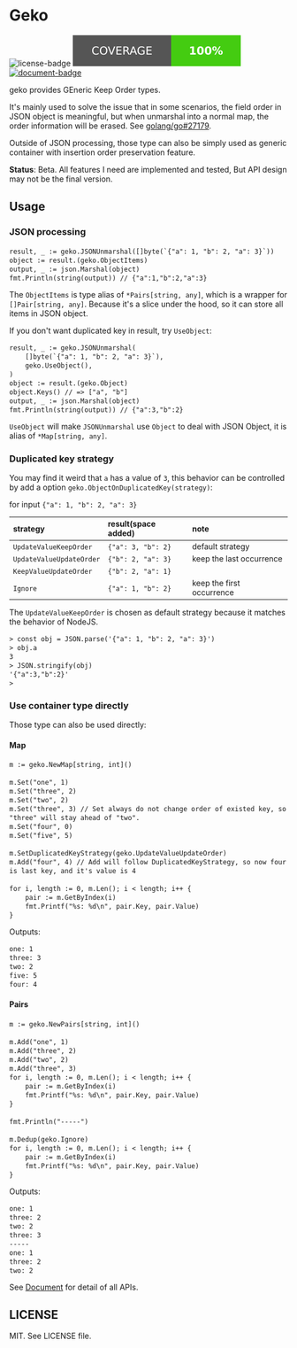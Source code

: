# Geko

![license-badge] ![coverage-badge] [![document-badge]][document]

geko provides GEneric Keep Order types.

It's mainly used to solve the issue that in some scenarios, the field order in JSON object is meaningful, but when unmarshal into a normal map, the order information will be erased. See [golang/go#27179].

Outside of JSON processing, those type can also be simply used as generic container with insertion order preservation feature.

**Status**: Beta. All features I need are implemented and tested, But API design may not be the final version.

## Usage

### JSON processing

```golang
result, _ := geko.JSONUnmarshal([]byte(`{"a": 1, "b": 2, "a": 3}`))
object := result.(geko.ObjectItems)
output, _ := json.Marshal(object)
fmt.Println(string(output)) // {"a":1,"b":2,"a":3}
```

The `ObjectItems` is type alias of `*Pairs[string, any]`, which is a wrapper for `[]Pair[string, any]`. Because it's a slice under the hood, so it can store all items in JSON object.

If you don't want duplicated key in result, try `UseObject`:

```golang
result, _ := geko.JSONUnmarshal(
    []byte(`{"a": 1, "b": 2, "a": 3}`), 
    geko.UseObject(),
)
object := result.(geko.Object)
object.Keys() // => ["a", "b"]
output, _ := json.Marshal(object)
fmt.Println(string(output)) // {"a":3,"b":2}
```

`UseObject` will make `JSONUnmarshal` use `Object` to deal with JSON Object, it is alias of `*Map[string, any]`.

### Duplicated key strategy

You may find it weird that `a` has a value of `3`, this behavior can be controlled by add a option `geko.ObjectOnDuplicatedKey(strategy)`:

for input `{"a": 1, "b": 2, "a": 3}`

| strategy                 | result(space added) | note                      |
| :----------------------- | :------------------ | :------------------------ |
| `UpdateValueKeepOrder`   | `{"a": 3, "b": 2}`  | default strategy          |
| `UpdateValueUpdateOrder` | `{"b": 2, "a": 3}`  | keep the last occurrence  |
| `KeepValueUpdateOrder`   | `{"b": 2, "a": 1}`  |
| `Ignore`                 | `{"a": 1, "b": 2}`  | keep the first occurrence |

The `UpdateValueKeepOrder` is chosen as default strategy because it matches the behavior of NodeJS.

```text
> const obj = JSON.parse('{"a": 1, "b": 2, "a": 3}')
> obj.a
3
> JSON.stringify(obj)
'{"a":3,"b":2}'
> 
```

### Use container type directly

Those type can also be used directly:

#### Map

```golang
m := geko.NewMap[string, int]()

m.Set("one", 1)
m.Set("three", 2)
m.Set("two", 2)
m.Set("three", 3) // Set always do not change order of existed key, so "three" will stay ahead of "two".
m.Set("four", 0)
m.Set("five", 5)

m.SetDuplicatedKeyStrategy(geko.UpdateValueUpdateOrder)
m.Add("four", 4) // Add will follow DuplicatedKeyStrategy, so now four is last key, and it's value is 4

for i, length := 0, m.Len(); i < length; i++ {
    pair := m.GetByIndex(i)
    fmt.Printf("%s: %d\n", pair.Key, pair.Value)
}
```

Outputs:

```text
one: 1
three: 3
two: 2
five: 5
four: 4
```

#### Pairs

``` golang
m := geko.NewPairs[string, int]()

m.Add("one", 1)
m.Add("three", 2)
m.Add("two", 2)
m.Add("three", 3)
for i, length := 0, m.Len(); i < length; i++ {
    pair := m.GetByIndex(i)
    fmt.Printf("%s: %d\n", pair.Key, pair.Value)
}

fmt.Println("-----")

m.Dedup(geko.Ignore)
for i, length := 0, m.Len(); i < length; i++ {
    pair := m.GetByIndex(i)
    fmt.Printf("%s: %d\n", pair.Key, pair.Value)
}
```

Outputs:

```text
one: 1
three: 2
two: 2
three: 3
-----
one: 1
three: 2
two: 2
```

See [Document] for detail of all APIs.

## LICENSE

MIT. See LICENSE file.

[coverage-badge]: https://raw.githubusercontent.com/7sDream/geko/badges/.badges/master/coverage.svg
[document-badge]: https://img.shields.io/badge/-Document-blue?style=for-the-badge&logo=readthedocs
[license-badge]: https://img.shields.io/github/license/7sDream/geko?style=for-the-badge
[document]: https://pkg.go.dev/github.com/7sDream/geko
[golang/go#27179]: https://github.com/golang/go/issues/27179
